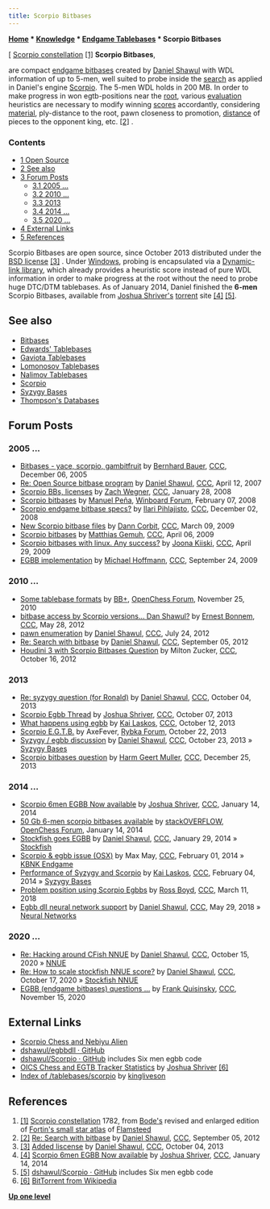 ```yaml
---
title: Scorpio Bitbases
---
```

**[Home](Home "Home") \* [Knowledge](Knowledge "Knowledge") \* [Endgame Tablebases](Endgame_Tablebases "Endgame Tablebases") \* Scorpio Bitbases**



[ [Scorpio constellation](https://en.wikipedia.org/wiki/Scorpius) <a id="cite-note-1" href="#cite-ref-1">[1]</a>
**Scorpio Bitbases**,  

are compact [endgame bitbases](Endgame_Bitbases "Endgame Bitbases") created by [Daniel Shawul](Daniel_Shawul "Daniel Shawul") with WDL information of up to 5-men, well suited to probe inside the [search](Search "Search") as applied in Daniel's engine [Scorpio](Scorpio "Scorpio"). The 5-men WDL holds in 200 MB. In order to make progress in won egtb-positions near the [root](Root "Root"), various [evaluation](Evaluation "Evaluation") heuristics are necessary to modify winning [scores](Score "Score") accordantly, considering [material](Material "Material"), ply-distance to the root, pawn closeness to promotion, [distance](Distance "Distance") of pieces to the opponent king, etc. <a id="cite-note-2" href="#cite-ref-2">[2]</a> . 



### Contents


* [1 Open Source](#open-source)
* [2 See also](#see-also)
* [3 Forum Posts](#forum-posts)
	+ [3.1 2005 ...](#2005-...)
	+ [3.2 2010 ...](#2010-...)
	+ [3.3 2013](#2013)
	+ [3.4 2014 ...](#2014-...)
	+ [3.5 2020 ...](#2020-...)
* [4 External Links](#external-links)
* [5 References](#references)






Scorpio Bitbases are open source, since October 2013 distributed under the [BSD license](https://en.wikipedia.org/wiki/BSD_licenses) <a id="cite-note-3" href="#cite-ref-3">[3]</a> . Under [Windows](Windows "Windows"), probing is encapsulated via a [Dynamic-link library](https://en.wikipedia.org/wiki/Dynamic-link_library), which already provides a heuristic score instead of pure WDL information in order to make progress at the root without the need to probe huge DTC/DTM tablebases. As of January 2014, Daniel finished the **6-men** Scorpio Bitbases, available from [Joshua Shriver's](index.php?title=Joshua_Shriver&action=edit&redlink=1 "Joshua Shriver (page does not exist)") [torrent](https://en.wikipedia.org/wiki/BitTorrent) site <a id="cite-note-4" href="#cite-ref-4">[4]</a> <a id="cite-note-5" href="#cite-ref-5">[5]</a>. 



## See also


* [Bitbases](Endgame_Bitbases "Endgame Bitbases")
* [Edwards' Tablebases](Edwards%27_Tablebases "Edwards' Tablebases")
* [Gaviota Tablebases](Gaviota_Tablebases "Gaviota Tablebases")
* [Lomonosov Tablebases](Lomonosov_Tablebases "Lomonosov Tablebases")
* [Nalimov Tablebases](Nalimov_Tablebases "Nalimov Tablebases")
* [Scorpio](Scorpio "Scorpio")
* [Syzygy Bases](Syzygy_Bases "Syzygy Bases")
* [Thompson's Databases](Thompson%27s_Databases "Thompson's Databases")


## Forum Posts


### 2005 ...


* [Bitbases - yace, scorpio, gambitfruit](https://www.stmintz.com/ccc/index.php?id=467250) by [Bernhard Bauer](index.php?title=Bernhard_Bauer&action=edit&redlink=1 "Bernhard Bauer (page does not exist)"), [CCC](CCC "CCC"), December 06, 2005
* [Re: Open Source bitbase program](http://www.talkchess.com/forum/viewtopic.php?topic_view=threads&p=111335&t=12987) by [Daniel Shawul](Daniel_Shawul "Daniel Shawul"), [CCC](CCC "CCC"), April 12, 2007
* [Scorpio BBs, licenses](http://www.talkchess.com/forum/viewtopic.php?t=19240) by [Zach Wegner](Zach_Wegner "Zach Wegner"), [CCC](CCC "CCC"), January 28, 2008
* [Scorpio bitbases](http://www.open-aurec.com/wbforum/viewtopic.php?f=4&t=7119) by [Manuel Peña](index.php?title=Manuel_Pe%C3%B1a&action=edit&redlink=1 "Manuel Peña (page does not exist)"), [Winboard Forum](Computer_Chess_Forums "Computer Chess Forums"), February 07, 2008
* [Scorpio endgame bitbase specs?](http://www.talkchess.com/forum/viewtopic.php?t=25211) by [Ilari Pihlajisto](Ilari_Pihlajisto "Ilari Pihlajisto"), [CCC](CCC "CCC"), December 02, 2008
* [New Scorpio bitbase files](http://www.talkchess.com/forum/viewtopic.php?t=26936) by [Dann Corbit](Dann_Corbit "Dann Corbit"), [CCC](CCC "CCC"), March 09, 2009
* [Scorpio bitbases](http://www.talkchess.com/forum/viewtopic.php?t=27339) by [Matthias Gemuh](Matthias_Gemuh "Matthias Gemuh"), [CCC](CCC "CCC"), April 06, 2009
* [Scorpio bitbases with linux. Any success?](http://www.talkchess.com/forum/viewtopic.php?t=27642) by [Joona Kiiski](Joona_Kiiski "Joona Kiiski"), [CCC](CCC "CCC"), April 29, 2009
* [EGBB implementation](http://www.talkchess.com/forum/viewtopic.php?t=29853) by [Michael Hoffmann](Michael_Hoffmann "Michael Hoffmann"), [CCC](CCC "CCC"), September 24, 2009


### 2010 ...


* [Some tablebase formats](http://www.open-chess.org/viewtopic.php?f=3&t=778) by [BB+](Mark_Watkins "Mark Watkins"), [OpenChess Forum](Computer_Chess_Forums "Computer Chess Forums"), November 25, 2010
* [bitbase access by Scorpio versions... Dan Shawul?](http://www.talkchess.com/forum/viewtopic.php?t=43872) by [Ernest Bonnem](index.php?title=Ernest_Bonnem&action=edit&redlink=1 "Ernest Bonnem (page does not exist)"), [CCC](CCC "CCC"), May 28, 2012
* [pawn enumeration](http://www.talkchess.com/forum/viewtopic.php?t=44553) by [Daniel Shawul](Daniel_Shawul "Daniel Shawul"), [CCC](CCC "CCC"), July 24, 2012
* [Re: Search with bitbase](http://www.talkchess.com/forum/viewtopic.php?t=45009&start=4) by [Daniel Shawul](Daniel_Shawul "Daniel Shawul"), [CCC](CCC "CCC"), September 05, 2012
* [Houdini 3 with Scorpio Bitbases Question](http://www.talkchess.com/forum/viewtopic.php?t=45608) by Milton Zucker, [CCC](CCC "CCC"), October 16, 2012


### 2013


* [Re: syzygy question (for Ronald)](http://www.talkchess.com/forum/viewtopic.php?t=49572&start=1) by [Daniel Shawul](Daniel_Shawul "Daniel Shawul"), [CCC](CCC "CCC"), October 04, 2013
* [Scorpio Egbb Thread](http://www.talkchess.com/forum/viewtopic.php?t=49615) by [Joshua Shriver](index.php?title=Joshua_Shriver&action=edit&redlink=1 "Joshua Shriver (page does not exist)"), [CCC](CCC "CCC"), October 07, 2013
* [What happens using egbb](http://www.talkchess.com/forum/viewtopic.php?t=49684) by [Kai Laskos](Kai_Laskos "Kai Laskos"), [CCC](CCC "CCC"), October 12, 2013
* [Scorpio E.G.T.B.](http://rybkaforum.net/cgi-bin/rybkaforum/topic_show.pl?tid=27837) by AxeFever, [Rybka Forum](Computer_Chess_Forums "Computer Chess Forums"), October 22, 2013
* [Syzygy / egbb discussion](http://www.talkchess.com/forum/viewtopic.php?t=49819) by [Daniel Shawul](Daniel_Shawul "Daniel Shawul"), [CCC](CCC "CCC"), October 23, 2013 » [Syzygy Bases](Syzygy_Bases "Syzygy Bases")
* [Scorpio bitbases question](http://www.talkchess.com/forum/viewtopic.php?t=50633) by [Harm Geert Muller](Harm_Geert_Muller "Harm Geert Muller"), [CCC](CCC "CCC"), December 25, 2013


### 2014 ...


* [Scorpio 6men EGBB Now available](http://www.talkchess.com/forum/viewtopic.php?t=50894) by [Joshua Shriver](index.php?title=Joshua_Shriver&action=edit&redlink=1 "Joshua Shriver (page does not exist)"), [CCC](CCC "CCC"), January 14, 2014
* [50 Gb 6-men scorpio bitbases available](http://www.open-chess.org/viewtopic.php?f=3&t=2568) by [stackOVERFLOW](Daniel_Shawul "Daniel Shawul"), [OpenChess Forum](Computer_Chess_Forums "Computer Chess Forums"), January 14, 2014
* [Stockfish goes EGBB](http://www.talkchess.com/forum/viewtopic.php?t=51096) by [Daniel Shawul](Daniel_Shawul "Daniel Shawul"), [CCC](CCC "CCC"), January 29, 2014 » [Stockfish](Stockfish "Stockfish")
* [Scorpio & egbb issue (OSX)](http://www.talkchess.com/forum/viewtopic.php?t=51133) by Max May, [CCC](CCC "CCC"), February 01, 2014 » [KBNK Endgame](KBNK_Endgame "KBNK Endgame")
* [Performance of Syzygy and Scorpio](http://www.talkchess.com/forum/viewtopic.php?t=51159) by [Kai Laskos](Kai_Laskos "Kai Laskos"), [CCC](CCC "CCC"), February 04, 2014 » [Syzygy Bases](Syzygy_Bases "Syzygy Bases")
* [Problem position using Scorpio Egbbs](http://www.talkchess.com/forum/viewtopic.php?t=66804) by [Ross Boyd](Ross_Boyd "Ross Boyd"), [CCC](CCC "CCC"), March 11, 2018
* [Egbb dll neural network support](http://www.talkchess.com/forum3/viewtopic.php?f=7&t=67600) by [Daniel Shawul](Daniel_Shawul "Daniel Shawul"), [CCC](CCC "CCC"), May 29, 2018 » [Neural Networks](Neural_Networks "Neural Networks")


### 2020 ...


* [Re: Hacking around CFish NNUE](http://www.talkchess.com/forum3/viewtopic.php?f=7&t=75400&start=22) by [Daniel Shawul](Daniel_Shawul "Daniel Shawul"), [CCC](CCC "CCC"), October 15, 2020 » [NNUE](NNUE "NNUE")
* [Re: How to scale stockfish NNUE score?](http://www.talkchess.com/forum3/viewtopic.php?f=7&t=75415&start=3) by [Daniel Shawul](Daniel_Shawul "Daniel Shawul"), [CCC](CCC "CCC"), October 17, 2020 » [Stockfish NNUE](Stockfish_NNUE "Stockfish NNUE")
* [EGBB (endgame bitbases) questions ...](http://www.talkchess.com/forum3/viewtopic.php?f=2&t=75803) by [Frank Quisinsky](Frank_Quisinsky "Frank Quisinsky"), [CCC](CCC "CCC"), November 15, 2020


## External Links


* [Scorpio Chess and Nebiyu Alien](https://sites.google.com/site/dshawul/)
* [dshawul/egbbdll · GitHub](https://github.com/dshawul/egbbdll)
* [dshawul/Scorpio · GitHub](https://github.com/dshawul/Scorpio) includes Six men egbb code
* [OICS Chess and EGTB Tracker Statistics](http://oics.olympuschess.com/tracker/index.php) by [Joshua Shriver](index.php?title=Joshua_Shriver&action=edit&redlink=1 "Joshua Shriver (page does not exist)") <a id="cite-note-6" href="#cite-ref-6">[6]</a>
* [Index of /tablebases/scorpio](http://chess.cygnitec.com/tablebases/scorpio/) by [kingliveson](Franklin_Titus "Franklin Titus")


## References


1. <a id="cite-ref-1" href="#cite-note-1">[1]</a> [Scorpio constellation](https://en.wikipedia.org/wiki/Scorpius) 1782, from [Bode's](Mathematician#JEBode "Mathematician") revised and enlarged edition of [Fortin's small star atlas](http://www.astrobril.nl/Fortin76.html) of [Flamsteed](https://en.wikipedia.org/wiki/John_Flamsteed)
2. <a id="cite-ref-2" href="#cite-note-2">[2]</a> [Re: Search with bitbase](http://www.talkchess.com/forum/viewtopic.php?t=45009&start=4) by [Daniel Shawul](Daniel_Shawul "Daniel Shawul"), [CCC](CCC "CCC"), September 05, 2012
3. <a id="cite-ref-3" href="#cite-note-3">[3]</a> [Added liscense](http://www.talkchess.com/forum/viewtopic.php?t=49572&start=7) by [Daniel Shawul](Daniel_Shawul "Daniel Shawul"), [CCC](CCC "CCC"), October 04, 2013
4. <a id="cite-ref-4" href="#cite-note-4">[4]</a> [Scorpio 6men EGBB Now available](http://www.talkchess.com/forum/viewtopic.php?t=50894) by [Joshua Shriver](index.php?title=Joshua_Shriver&action=edit&redlink=1 "Joshua Shriver (page does not exist)"), [CCC](CCC "CCC"), January 14, 2014
5. <a id="cite-ref-5" href="#cite-note-5">[5]</a> [dshawul/Scorpio · GitHub](https://github.com/dshawul/Scorpio) includes Six men egbb code
6. <a id="cite-ref-6" href="#cite-note-6">[6]</a> [BitTorrent from Wikipedia](https://en.wikipedia.org/wiki/BitTorrent)

**[Up one level](Endgame_Tablebases "Endgame Tablebases")**







 
